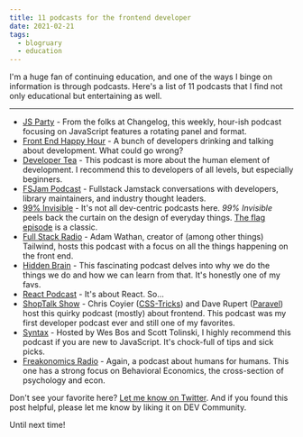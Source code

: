 ```yaml
---
title: 11 podcasts for the frontend developer
date: 2021-02-21
tags: 
  - blogruary
  - education
---
```


I'm a huge fan of continuing education, and one of the ways I binge on information is through podcasts. Here's a list of 11 podcasts that I find not only educational but entertaining as well.

---

- [JS Party](https://changelog.com/jsparty) - From the folks at Changelog, this weekly, hour-ish podcast focusing on JavaScript features a rotating panel and format.
- [Front End Happy Hour](https://frontendhappyhour.com) - A bunch of developers drinking and talking about development. What could go wrong?
- [Developer Tea](https://spec.fm/podcasts/developer-tea) - This podcast is more about the human element of development. I recommend this to developers of all levels, but especially beginners.
- [FSJam Podcast](https://fsjam.org) - Fullstack Jamstack conversations with developers, library maintainers, and industry thought leaders.
- [99% Invisible](https://99percentinvisible.org) - It's not all dev-centric podcasts here. *99% Invisible* peels back the curtain on the design of everyday things. [The flag episode](https://99percentinvisible.org/episode/episode-06-99-symbolic/) is a classic.
- [Full Stack Radio](https://fullstackradio.com) - Adam Wathan, creator of (among other things) Tailwind, hosts this podcast with a focus on all the things happening on the front end.
- [Hidden Brain](https://hiddenbrain.org) - This fascinating podcast delves into why we do the things we do and how we can learn from that. It's honestly one of my favs.
- [React Podcast](https://reactpodcast.com) - It's about React. So...
- [ShopTalk Show](https://shoptalkshow.com) - Chris Coyier ([CSS-Tricks](https://css-tricks.com)) and Dave Rupert ([Paravel](https://paravelinc.com)) host this quirky podcast (mostly) about frontend. This podcast was my first developer podcast ever and still one of my favorites.
- [Syntax](https://syntax.fm) - Hosted by Wes Bos and Scott Tolinski, I highly recommend this podcast if you are new to JavaScript. It's chock-full of tips and sick picks.
- [Freakonomics Radio](https://freakonomics.com/archive/) - Again, a podcast about humans for humans. This one has a strong focus on Behavioral Economics, the cross-section of psychology and econ.

Don't see your favorite here? [Let me know on Twitter](https://twitter.com/therealboone). And if you found this post helpful, please let me know by liking it on DEV Community.

Until next time!